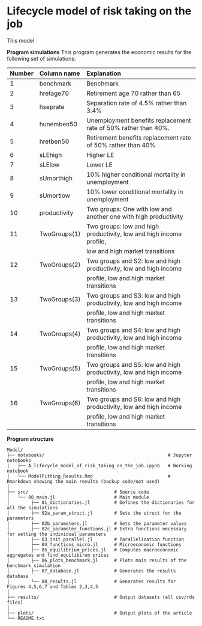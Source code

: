 # Lifecycle model of risk taking on the job
This model 


**Program simulations**
This program generates the economic results for the following set of simulations:

| Number | Column name   | Explanation                                                           |
|:-------|:--------------|:----------------------------------------------------------------------|
| 1      | benchmark     | Benchmark                                                             |
| 2      | hretage70     | Retirement age 70 rather than 65                                      |
| 3      | hseprate      | Separation rate of 4.5\% rather than 3.4\%                              |
| 4      | hunemben50    | Unemployment benefits replacement rate of 50\% rather than 40\%.        |
| 5      | hretben50     | Retirement benefits replacement rate of 50\% rather than 40\%           |
| 6      | sLEhigh       | Higher LE                                                             |
| 7      | sLElow        | Lower LE                                                              | 
| 8      | sUmorthigh    | 10\% higher conditional mortality in unemployment                      |
| 9      | sUmortlow     | 10\% lower conditional mortality in unemployment                       |
| 10     | productivity  | Two groups: One with low and another one with high productivity       |
| 11     | TwoGroups(1)  | Two groups: low and high productivity, low and high income profile,   |
|        |               | low and high market transitions                                       |
| 12     | TwoGroups(2)  | Two groups and S2: low and high productivity, low and high income     |
|        |               | profile, low and high market transitions                              |
| 13     | TwoGroups(3)  | Two groups and S3: low and high productivity, low and high income     |
|        |               | profile, low and high market transitions                              |
| 14     | TwoGroups(4)  | Two groups and S4: low and high productivity, low and high income     |
|        |               | profile, low and high market transitions                              |
| 15     | TwoGroups(5)  | Two groups and S5: low and high productivity, low and high income     |
|        |               | profile, low and high market transitions                              |
| 16     | TwoGroups(6)  | Two groups and S6: low and high productivity, low and high income     |
|        |               | profile, low and high market transitions                              |


**Program structure**
```text
Model/
├── notebooks/                                              # Jupyter notebooks
|   ├── A_lifecycle_model_of_risk_taking_on_the_job.ipynb   # Working notebook
│   └── ModelFitting_Results.Rmd                            # Rmarkdown showing the main results (backup code/not used)
│
├── src/                                # Source code 
│   └── 00_main.jl                      # Main module
│        ├── 01_dictionaries.jl         # Defines the dictionaries for all the simulations
│        ├── 02a_param_struct.jl        # Sets the struct for the parameters
│        ├── 02b_parameters.jl          # Sets the parameter values
│        ├── 02c_parameter_functions.jl # Extra functions necessary for setting the individual parameters
│        ├── 03_init_parallel.jl        # Parallelization function
│        ├── 04_functions_micro.jl      # Microeconomic functions
│        ├── 05_equilibrium_prices.jl   # Computes macroeconomic aggregates and find equilibirum prices
│        ├── 06_plots_benchmark.jl      # Plots main results of the benchmark simulation
│        ├── 07_database.jl             # Generates the results database
│        └── 08_results.jl              # Generates results for Figures 4,5,6,7 and Tables 2,3,4,5
│
├── results/                            # Output datasets (all csv/rds files)
│
├── plots/                              # Output plots of the article
└── README.txt
```

